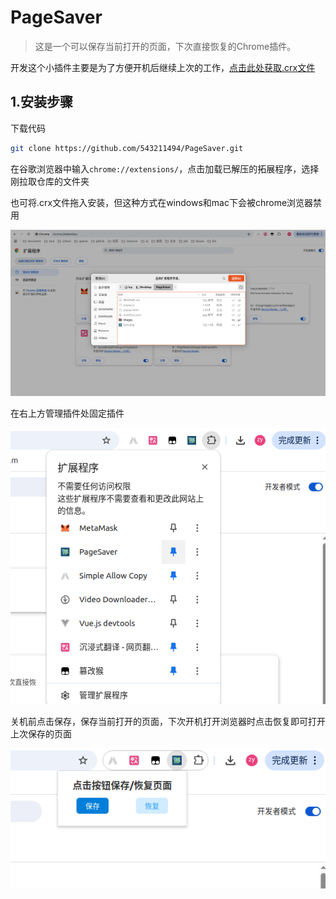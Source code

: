 # PageSaver

> 这是一个可以保存当前打开的页面，下次直接恢复的Chrome插件。

开发这个小插件主要是为了方便开机后继续上次的工作，<a href="https://github.com/543211494/PageSaver/releases/tag/page-saver-1.0">点击此处获取.crx文件</a>

## 1.安装步骤

下载代码

```sh
git clone https://github.com/543211494/PageSaver.git
```

在谷歌浏览器中输入`chrome://extensions/`，点击加载已解压的拓展程序，选择刚拉取仓库的文件夹

也可将.crx文件拖入安装，但这种方式在windows和mac下会被chrome浏览器禁用

![1](./images/1.png)

在右上方管理插件处固定插件

![2](./images/2.png)

关机前点击保存，保存当前打开的页面，下次开机打开浏览器时点击恢复即可打开上次保存的页面

![3](./images/3.png)